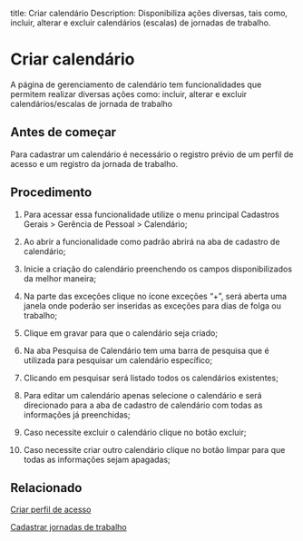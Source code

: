 title:  Criar calendário
Description: Disponibiliza ações diversas, tais como, incluir, alterar e excluir calendários (escalas) de jornadas de trabalho. 

# Criar calendário
A página de gerenciamento de calendário tem funcionalidades que permitem realizar diversas ações como: incluir, alterar e excluir calendários/escalas de jornada de trabalho 

Antes de começar
----------------

Para cadastrar um calendário é necessário o registro prévio de um perfil de acesso e um registro da jornada de trabalho.

Procedimento
------------

1.  Para acessar essa funcionalidade utilize o menu principal Cadastros Gerais > Gerência de Pessoal > Calendário;

2.  Ao abrir a funcionalidade como padrão abrirá na aba de cadastro de calendário;

3.  Inicie a criação do calendário preenchendo os campos disponibilizados da melhor maneira;

4.  Na parte das exceções clique no ícone exceções “+”, será aberta uma janela onde poderão ser inseridas as exceções para dias de folga ou trabalho;

5. Clique em gravar para que o calendário seja criado;

6. Na aba Pesquisa de Calendário tem uma barra de pesquisa que é utilizada para pesquisar um calendário específico;

7. Clicando em pesquisar será listado todos os calendários existentes;

8. Para editar um calendário apenas selecione o calendário e será direcionado para a aba de cadastro de calendário com todas as informações já preenchidas;

9. Caso necessite excluir o calendário clique no botão excluir;

10. Caso necessite criar outro calendário clique no botão limpar para que todas as informações sejam apagadas;


Relacionado
-----------

[Criar perfil de acesso](/pt-br/citsmart-platform-9/initial-settings/access-settings/profile/create-profile-access.html)

[Cadastrar jornadas de trabalho](/pt-br/citsmart-platform-9/platform-administration/time/create-working-day.html)

